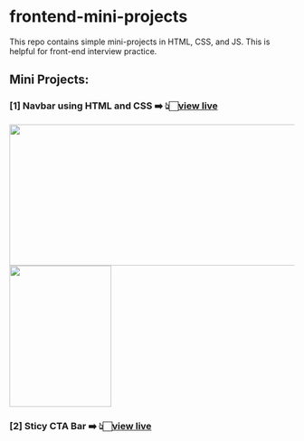 # frontend-mini-projects
This repo contains simple mini-projects in HTML, CSS, and JS. This is helpful for front-end interview practice.

## Mini Projects:
### [1] Navbar using HTML and CSS ➡️ 👆🏻[view live](https://razi-azam.github.io/frontend-mini-projects/navbar/)
<img src="https://github.com/Razi-Azam/frontend-mini-projects/assets/106505820/c9ba491f-c735-4f08-a294-213f7f1ae0bb" width="700" height="250">
<img src="https://github.com/Razi-Azam/frontend-mini-projects/assets/106505820/c16b0bda-078a-4fb7-9be5-7d1ac90cc824" width="180" height="250">

### [2] Sticy CTA Bar ➡️ 👆🏻[view live](https://razi-azam.github.io/frontend-mini-projects/sticky-cta-bar/)

  
